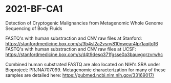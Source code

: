 # 2021-BF-CA1
Detection of Cryptogenic Malignancies from Metagenomic Whole Genome Sequencing of Body Fluids




FASTQ's with human substraction and CNV raw files at Stanford: https://stanfordmedicine.box.com/s/3b4sl2a2vsny810nwear4lpr1aqito16
FASTQ's with human substraction and CNV raw files at UCSF: https://stanfordmedicine.box.com/s/d4t9desq371fgsse0a3bauvgqrzvrwhc

Combined human substrated FASTQ are also located on NIH's SRA under Bioproject: PRJNA707099. Metagenomic characterization for many of these samples are detailed here: https://pubmed.ncbi.nlm.nih.gov/33169017/
